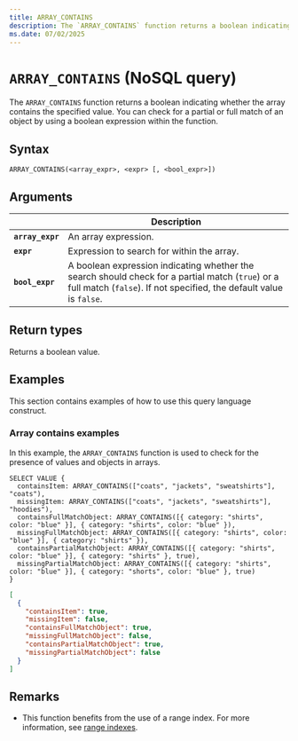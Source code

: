 ```yaml
---
title: ARRAY_CONTAINS
description: The `ARRAY_CONTAINS` function returns a boolean indicating whether the array contains the specified value. You can check for a partial or full match of an object by using a boolean expression within the function.
ms.date: 07/02/2025
---
```


# `ARRAY_CONTAINS` (NoSQL query)

The `ARRAY_CONTAINS` function returns a boolean indicating whether the array contains the specified value. You can check for a partial or full match of an object by using a boolean expression within the function.

## Syntax

```nosql
ARRAY_CONTAINS(<array_expr>, <expr> [, <bool_expr>])
```

## Arguments

| | Description |
| --- | --- |
| **`array_expr`** | An array expression. |
| **`expr`** | Expression to search for within the array. |
| **`bool_expr`** | A boolean expression indicating whether the search should check for a partial match (`true`) or a full match (`false`). If not specified, the default value is `false`. |

## Return types

Returns a boolean value.

## Examples

This section contains examples of how to use this query language construct.

### Array contains examples

In this example, the `ARRAY_CONTAINS` function is used to check for the presence of values and objects in arrays.

```nosql
SELECT VALUE {
  containsItem: ARRAY_CONTAINS(["coats", "jackets", "sweatshirts"], "coats"),
  missingItem: ARRAY_CONTAINS(["coats", "jackets", "sweatshirts"], "hoodies"),
  containsFullMatchObject: ARRAY_CONTAINS([{ category: "shirts", color: "blue" }], { category: "shirts", color: "blue" }),
  missingFullMatchObject: ARRAY_CONTAINS([{ category: "shirts", color: "blue" }], { category: "shirts" }),
  containsPartialMatchObject: ARRAY_CONTAINS([{ category: "shirts", color: "blue" }], { category: "shirts" }, true),
  missingPartialMatchObject: ARRAY_CONTAINS([{ category: "shirts", color: "blue" }], { category: "shorts", color: "blue" }, true)
}
```

```json
[
  {
    "containsItem": true,
    "missingItem": false,
    "containsFullMatchObject": true,
    "missingFullMatchObject": false,
    "containsPartialMatchObject": true,
    "missingPartialMatchObject": false
  }
]
```

## Remarks

- This function benefits from the use of a range index. For more information, see [range indexes](/azure/cosmos-db/index-policy#includeexclude-strategy).
